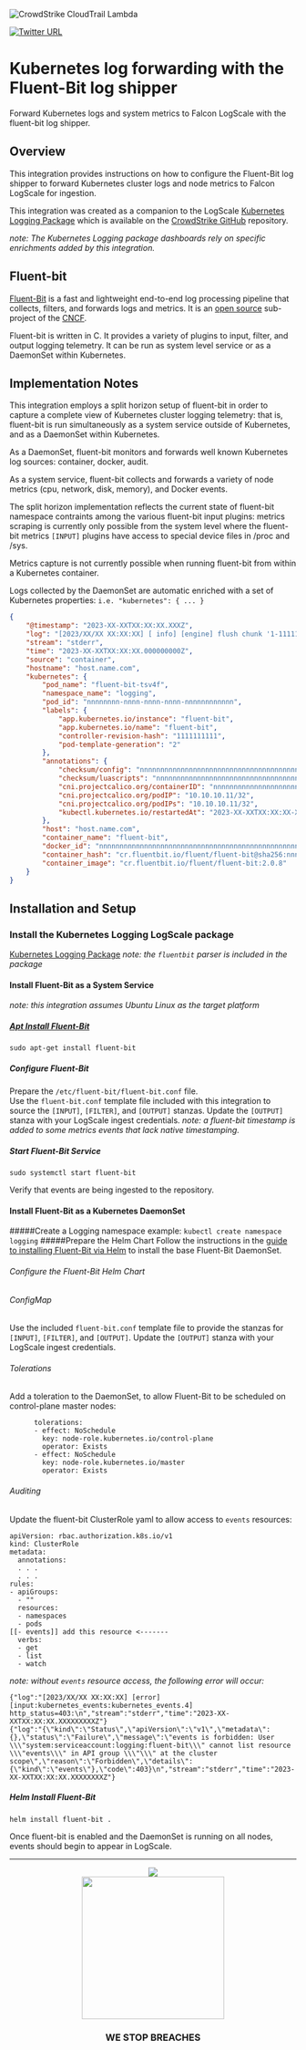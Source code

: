 ![CrowdStrike CloudTrail Lambda](https://raw.githubusercontent.com/CrowdStrike/Kubernetes-FluentBit-Logging-Falcon-Logscale-Integration/main/docs/assets/cs-logo.png)

[![Twitter URL](https://img.shields.io/twitter/url?label=Follow%20%40CrowdStrike&style=social&url=https%3A%2F%2Ftwitter.com%2FCrowdStrike)](https://twitter.com/CrowdStrike)<br/>

# Kubernetes log forwarding with the Fluent-Bit log shipper

Forward Kubernetes logs and system metrics to Falcon LogScale with the fluent-bit log shipper.

## Overview

This integration provides instructions on how to configure the Fluent-Bit log shipper to forward Kubernetes cluster logs and node metrics to Falcon LogScale for ingestion.

This integration was created as a companion to the LogScale [Kubernetes Logging Package](https://github.com/CrowdStrike/logscale-community-content/tree/dev/Log-Sources/Kubernetes/Kubernetes-FluentBit) which is available on the [CrowdStrike GitHub](https://github.com/CrowdStrike) repository.

*note: The Kubernetes Logging package dashboards rely on specific enrichments added by this integration.*

## Fluent-bit

[Fluent-Bit](https://fluentbit.io/) is a fast and lightweight end-to-end log processing pipeline that collects, filters, and forwards logs and metrics.  It is an [open source](https://docs.fluentbit.io/manual/about/what-is-fluent-bit) sub-project of the [CNCF](https://www.cncf.io/).

Fluent-bit is written in C.  It provides a variety of plugins to input, filter, and output logging telemetry.  It can be run as system level service or as a DaemonSet within Kubernetes.

## Implementation Notes

This integration employs a split horizon setup of fluent-bit in order to capture a complete view of Kubernetes cluster logging telemetry: that is, fluent-bit is run simultaneously as a system service outside of Kubernetes, and as a DaemonSet within Kubernetes.

As a DaemonSet, fluent-bit monitors and forwards well known Kubernetes log sources: container, docker, audit.

As a system service, fluent-bit collects and forwards a variety of node metrics (cpu, network, disk, memory), and Docker events.

The split horizon implementation reflects the current state of fluent-bit namespace contraints among the various fluent-bit input plugins: metrics scraping is currently only possible from the system level where the fluent-bit metrics `[INPUT]` plugins have access to special device files in /proc and /sys.

Metrics capture is not currently possible when running fluent-bit from within a Kubernetes container.

Logs collected by the DaemonSet are automatic enriched with a set of Kubernetes properties: `i.e. "kubernetes": { ... }`

```json
{
    "@timestamp": "2023-XX-XXTXX:XX:XX.XXXZ",
    "log": "[2023/XX/XX XX:XX:XX] [ info] [engine] flush chunk '1-1111111111.111111111.flb' succeeded at retry 2: task_id=7, input=tail.1 > output=es.0 (out_id=0)\n",
    "stream": "stderr",
    "time": "2023-XX-XXTXX:XX:XX.000000000Z",
    "source": "container",
    "hostname": "host.name.com",
    "kubernetes": {
        "pod_name": "fluent-bit-tsv4f",
        "namespace_name": "logging",
        "pod_id": "nnnnnnnn-nnnn-nnnn-nnnn-nnnnnnnnnnnn",
        "labels": {
            "app.kubernetes.io/instance": "fluent-bit",
            "app.kubernetes.io/name": "fluent-bit",
            "controller-revision-hash": "1111111111",
            "pod-template-generation": "2"
        },
        "annotations": {
            "checksum/config": "nnnnnnnnnnnnnnnnnnnnnnnnnnnnnnnnnnnnnnnnnnnnnnnnnnnnnnnnnnnnnnnn",
            "checksum/luascripts": "nnnnnnnnnnnnnnnnnnnnnnnnnnnnnnnnnnnnnnnnnnnnnnnnnnnnnnnnnnnnnnnn",
            "cni.projectcalico.org/containerID": "nnnnnnnnnnnnnnnnnnnnnnnnnnnnnnnnnnnnnnnnnnnnnnnnnnnnnnnnnnnnnnnn",
            "cni.projectcalico.org/podIP": "10.10.10.11/32",
            "cni.projectcalico.org/podIPs": "10.10.10.11/32",
            "kubectl.kubernetes.io/restartedAt": "2023-XX-XXTXX:XX:XX-XX:XX"
        },
        "host": "host.name.com",
        "container_name": "fluent-bit",
        "docker_id": "nnnnnnnnnnnnnnnnnnnnnnnnnnnnnnnnnnnnnnnnnnnnnnnnnnnnnnnnnnnnnnnn",
        "container_hash": "cr.fluentbit.io/fluent/fluent-bit@sha256:nnnnnnnnnnnnnnnnnnnnnnnnnnnnnnnnnnnnnnnnnnnnnnnnnnnnnnnnnnnnnnnn",
        "container_image": "cr.fluentbit.io/fluent/fluent-bit:2.0.8"
    }
}
```


## Installation and Setup
### Install the Kubernetes Logging LogScale package
[Kubernetes Logging Package](https://github.com/CrowdStrike/logscale-community-content/tree/dev/Log-Sources/Kubernetes/Kubernetes-FluentBit) 
*note: the `fluentbit` parser is included in the package*


#### Install Fluent-Bit as a System Service
*note: this integration assumes Ubuntu Linux as the target platform*
##### [Apt Install Fluent-Bit](https://docs.fluentbit.io/manual/installation/linux/ubuntu)
`sudo apt-get install fluent-bit`

##### Configure Fluent-Bit
Prepare the `/etc/fluent-bit/fluent-bit.conf` file.  
Use the `fluent-bit.conf` template file included with this integration to source the `[INPUT]`, `[FILTER]`, and `[OUTPUT]` stanzas.
Update the `[OUTPUT]` stanza with your LogScale ingest credentials.
*note: a fluent-bit timestamp is added to some metrics events that lack native timestamping.*
##### Start Fluent-Bit Service
`sudo systemctl start fluent-bit`

Verify that events are being ingested to the repository.

#### Install Fluent-Bit as a Kubernetes DaemonSet
#####Create a Logging namespace
example: `kubectl create namespace logging`
#####Prepare the Helm Chart
Follow the instructions in the [guide to installing Fluent-Bit via Helm](https://fluentbit.io/blog/2020/12/29/5-minute-guide-to-deploying-fluent-bit-on-kubernetes/) to install the base Fluent-Bit DaemonSet.

###### Configure the Fluent-Bit Helm Chart
###### ConfigMap
Use the included `fluent-bit.conf` template file to provide the stanzas for `[INPUT]`, `[FILTER]`, and `[OUTPUT]`.
Update the `[OUTPUT]` stanza with your LogScale ingest credentials.

###### Tolerations
Add a toleration to the DaemonSet, to allow Fluent-Bit to be scheduled on control-plane master nodes:
```
      tolerations:
      - effect: NoSchedule
        key: node-role.kubernetes.io/control-plane
        operator: Exists
      - effect: NoSchedule
        key: node-role.kubernetes.io/master
        operator: Exists
```

###### Auditing
Update the fluent-bit ClusterRole yaml to allow access to `events` resources:
```
apiVersion: rbac.authorization.k8s.io/v1
kind: ClusterRole
metadata:
  annotations:
  . . .
  . . .
rules:
- apiGroups:
  - ""
  resources:
  - namespaces
  - pods
[[- events]] add this resource <-------
  verbs:
  - get
  - list
  - watch
```

*note: without `events` resource access, the following error will occur:*
```
{"log":"[2023/XX/XX XX:XX:XX] [error] [input:kubernetes_events:kubernetes_events.4] http_status=403:\n","stream":"stderr","time":"2023-XX-XXTXX:XX:XX.XXXXXXXXXZ"}
{"log":"{\"kind\":\"Status\",\"apiVersion\":\"v1\",\"metadata\":{},\"status\":\"Failure\",\"message\":\"events is forbidden: User \\\"system:serviceaccount:logging:fluent-bit\\\" cannot list resource \\\"events\\\" in API group \\\"\\\" at the cluster scope\",\"reason\":\"Forbidden\",\"details\":{\"kind\":\"events\"},\"code\":403}\n","stream":"stderr","time":"2023-XX-XXTXX:XX:XX.XXXXXXXXZ"}
```

##### Helm Install Fluent-Bit
`helm install fluent-bit .`

Once fluent-bit is enabled and the DaemonSet is running on all nodes, events should begin to appear in LogScale.

---

<p align="center"><img src="https://raw.githubusercontent.com/CrowdStrike/Kubernetes-FluentBit-Logging-Falcon-Logscale-Integration/main/docs/assets/cs-logo-footer.png"><BR/><img width="250px" src="https://raw.githubusercontent.com/CrowdStrike/Kubernetes-FluentBit-Logging-Falcon-Logscale-Integration/main/docs/assets/adversary-red-eyes.png"></P>
<h3><P align="center">WE STOP BREACHES</P></h3>